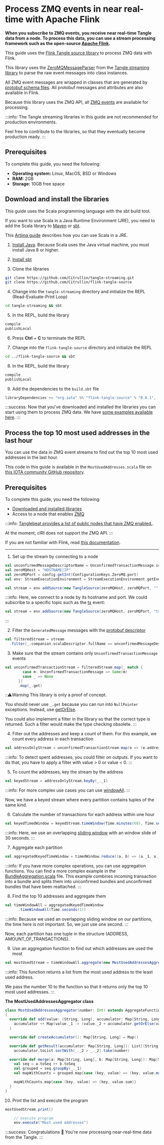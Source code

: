 # Process ZMQ events in near real-time with Apache Flink

**When you subscribe to ZMQ events, you receive near real-time Tangle data from a node. To process this data, you can use a stream processing framework such as the open-source [Apache Flink](https://flink.apache.org/).**

This guide uses the [Flink Tangle source library](https://github.com/Citrullin/flink-tangle-source) to process ZMQ data with Flink. 

This library uses the [ZeroMQMessageParser](https://github.com/Citrullin/tangle-streaming/blob/master/src/main/scala/org/iota/tangle/stream/ZeroMQMessageParser.scala) from the [Tangle streaming library](https://github.com/Citrullin/tangle-streaming) to parse the raw event messages into class instances.

All ZMQ event messages are wrapped in classes that are generated by [protobuf schema files](https://github.com/Citrullin/tangle-streaming/tree/master/src/main/protobuf). All protobuf messages and attributes are also available in Flink.

Because this library uses the ZMQ API, all [ZMQ events](../references/zmq-events.md) are available for processing.

:::info:
The Tangle streaming libraries in this guide are not recommended for production environments.

Feel free to contribute to the libraries, so that they eventually become production ready.
:::

## Prerequisites

To complete this guide, you need the following:

- **Operating system:** Linux, MacOS, BSD or Windows
- **RAM:** 2GB
- **Storage:** 10GB free space

## Download and install the libraries

This guide uses the Scala programming language with the sbt build tool.

If you want to use Scala in a Java Runtime Environment (JRE), you need to add the Scala library to [Maven](https://mvnrepository.com/artifact/org.scala-lang/scala-library) or [sbt](http://xerial.org/blog/2014/03/24/sbt/).
 
This [Artima guide](https://www.artima.com/pins1ed/combining-scala-and-java.html) describes how you can use Scala in a JRE.

1. [Install Java](http://openjdk.java.net/install/). Because Scala uses the Java virtual machine, you must install Java 8 or higher.

2. [Install sbt](https://www.scala-sbt.org/1.x/docs/Setup.html)

3. Clone the libraries

  ```bash
  git clone https://github.com/Citrullin/tangle-streaming.git
  git clone https://github.com/Citrullin/flink-tangle-source
  ```

4. Change into the `tangle-streaming` directory and initialize the REPL (Read-Evaluate-Print Loop)

  ```bash
  cd tangle-streaming && sbt
  ```

5. In the REPL, build the library

  ```bash
  compile
  publishLocal
  ```

6. Press **Ctrl** + **C** to terminate the REPL

7. Change into the `flink-tangle-source` directory and initialize the REPL

  ```bash
  cd ../flink-tangle-source && sbt
  ```

8. In the REPL, build the library

  ```bash
  compile
  publishLocal
  ```

9. Add the dependencies to the `build.sbt` file

  ```scala
  libraryDependencies += "org.iota" %% "flink-tangle-source" % "0.0.1",
  ```

:::success:
Now that you've downloaded and installed the libraries you can start using them to process ZMQ data.
We have [some examples available here](https://github.com/iota-community/flink-tangle-examples).
:::

## Process the top 10 most used addresses in the last hour

You can use the data in ZMQ event streams to find out the top 10 most used addresses in the last hour.

This code in this guide is available in the `MostUsedAddresses.scala` file on [this IOTA community GitHub repository](https://github.com/iota-community/flink-tangle-examples).

## Prerequisites

To complete this guide, you need the following:

* [Downloaded and installed libraries](#download-and-install-the-libraries)
* Access to a node that enables [ZMQ](../references/iri-configuration-options.md)

:::info:
[Tanglebeat provides a list of public nodes that have ZMQ enabled.](http://tanglebeat.com/page/internals).

At the moment, cIRI does not support the ZMQ API.
:::

If you are not familiar with Flink, read [this documentation](https://ci.apache.org/projects/flink/flink-docs-master/tutorials/datastream_api.html#writing-a-flink-program).

---

1. Set up the stream by connecting to a node

  ```scala
  val unconfirmedMessageDescriptorName = UnconfirmedTransactionMessage.scalaDescriptor.fullName
  val zeroMQHost = "HOSTNAME|IP"
  val zeroMQPort = config.getInt(ConfigurationKeys.ZeroMQ.port)
  val env: StreamExecutionEnvironment = StreamExecutionEnvironment.getExecutionEnvironment

  val stream = env.addSource(new TangleSource(zeroMQHost, zeroMQPort, ""))
  ```
  :::info:
  Here, we connect to a node by its hostname and port. We could subscribe to a specific topic such as the [tx](../references/zmq-events.md#tx) event:

  ```scala
  val stream = env.addSource(new TangleSource(zeroMQHost, zeroMQPort, "tx"))
  ```
  :::

2. Filter the `GeneratedMessage` messages with the [protobuf descriptor](https://developers.google.com/protocol-buffers/docs/reference/cpp/google.protobuf.descriptor)

  ```scala
  val filteredStream = stream
    .filter(_.companion.scalaDescriptor.fullName == unconfirmedMessageDescriptorName)
  ```

3. Make sure that the stream contains only `UnconfirmedTransactionMessage` events

  ```scala
  val unconfirmedTransactionStream = filteredStream.map(_ match {
          case m: UnconfirmedTransactionMessage => Some(m)
          case _ => None
        })
        .map(_.get)
  ```

  :::warning:Warning
  This library is only a proof of concept.

  You should never use `_.get` because you can run into `NullPointer` exceptions. Instead, use [getOrElse](https://www.tutorialspoint.com/scala/scala_options.htm).

  You could also implement a filter in the library so that the correct type is returned. Such a filter would make the type checking obsolete.
  :::

4. Filter out the addresses and keep a count of them. For this example, we count every address in each transaction

  ```scala
  val addressOnlyStream = unconfirmedTransactionStream.map(e => (e.address, 1L))
  ```

  :::info:
  To detect spent addresses, you could filter on outputs. 
  If you want to do that, you have to apply a filter with value > 0 or value < 0.
  :::

5. To count the addresses, key the stream by the address 

  ```scala
  val keyedStream = addressOnlyStream.keyBy(_._1)
  ```

  :::info:
  For more complex use cases you can use [windowAll](https://ci.apache.org/projects/flink/flink-docs-stable/dev/stream/operators/windows.html#window-assigners).
  :::
 
  Now, we have a keyed stream where every partition contains tuples of the same kind.

6. Calculate the number of transactions for each address within one hour

  ```scala
  val keyedTimedWindow = keyedStream.timeWindow(Time.minutes(60), Time.seconds(30))
  ```

  :::info:
  Here, we use an overlapping [sliding window](https://ci.apache.org/projects/flink/flink-docs-master/dev/stream/operators/windows.html#sliding-windows) with an window slide of 30 seconds.
  :::

7. Aggregate each partition

  ```scala
  val aggregatedKeyedTimeWindow = timedWindow.reduce((a, b) => (a._1, a._2 + b._2))
  ```

  :::info:
  If you have more complex operations, you can use aggregation functions.
  You can find a more complex example in the [BundleAggregation.scala](https://github.com/iota-community/flink-tangle-examples/blob/master/src/main/scala/org/iota/tangle/flink/examples/BundleAggregation.scala) file. This example combines incoming transaction into a bundle and splits them into unconfirmed bundles and unconfirmed bundles that have been reattached.
  :::

8. Find the top 10 addresses and aggregate them

  ```scala
  val timeWindowAll = aggregatedKeyedTimeWindow
        .timeWindowAll(Time.seconds(1))
  ```

  :::info: 
  Because we used an overlapping sliding window on our partitions, the time here is not important. So, we just use one second.
  :::

  Now, each partition has one tuple in the structure (ADDRESS, AMOUNT_OF_TRANSACTIONS).

9. Use an aggregation function to find out which addresses are used the most

  ```scala
  val mostUsedStream = timeWindowAll.aggregate(new MostUsedAddressesAggregator(10))
  ```

  :::info:
  This function returns a list from the most used address to the least used address.

  We pass the number 10 to the function so that it returns only the top 10 most used addresses.
  :::

  **The MostUsedAddressesAggregator class**

  ```scala
  class MostUsedAddressesAggregator(number: Int) extends AggregateFunction[(String, Long), Map[String, Long], List[(String, Long)]]
  {
    override def add(value: (String, Long), accumulator: Map[String, Long]): Map[String, Long] = {
      accumulator ++ Map(value._1 -> (value._2 + accumulator.getOrElse(value._1, 0L)))
    }

    override def createAccumulator(): Map[String, Long] = Map()

    override def getResult(accumulator: Map[String, Long]): List[(String, Long)] =
      accumulator.toList.sortWith(_._2 > _._2).take(number)

    override def merge(a: Map[String, Long], b: Map[String, Long]): Map[String, Long] = {
      val seq = a.toSeq ++ b.toSeq
      val grouped = seq.groupBy(_._1)
      val mapWithCounts = grouped.map{case (key, value) => (key, value.map(_._2))}

      mapWithCounts.map{case (key, value) => (key, value.sum)}
    }
  }
  ```

10. Print the list and execute the program

  ```scala
  mostUsedStream.print()

      // execute program
      env.execute("Most used addresses")
  ```

:::success: Congratulations :tada:
You're now processing near-real-time data from the Tangle.
:::

